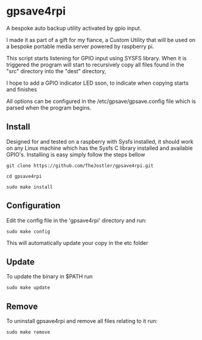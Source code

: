 # gpsave4rpi
A bespoke auto backup utility activated by gpio input.

I made it as part of a gift for my fiance, a Custom Utility that will be used on a bespoke portable media server powered by raspberry pi.

This script starts listening for GPIO input using SYSFS library.
When it is triggered the program will start to recursively copy all files found in the "src" directory into the "dest"
directory, 

I hope to add a GPIO indicator LED sson, to indicate when copying starts and finishes

All options can be configured in the /etc/gpsave/gpsave.config file which is parsed when the program begins.

## Install

Designed for and tested on a raspberry with Sysfs installed, it should work on any Linux machine which has the Sysfs C library installed and available GPIO's.
Installing is easy simply follow the steps bellow

```
git clone https://github.com/TheJostler/gpsave4rpi.git

cd gpsave4rpi

sudo make install
```

## Configuration

Edit the config file in the 'gpsave4rpi' directory and run:

```sudo make config```

This will automatically update your copy in the etc folder

## Update

To update the binary in $PATH run

```sudo make update```

## Remove

To uninstall gpsave4rpi and remove all files relating to it run:

```sudo make remove```
